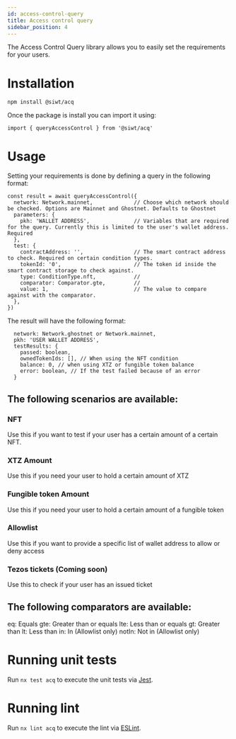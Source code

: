 ```yaml
---
id: access-control-query
title: Access control query
sidebar_position: 4
---
```


The Access Control Query library allows you to easily set the requirements for your users.

# Installation

```
npm install @siwt/acq
```

Once the package is install you can import it using:

```
import { queryAccessControl } from '@siwt/acq'
```

# Usage

Setting your requirements is done by defining a query in the following format:

```
const result = await queryAccessControl({
  network: Network.mainnet,             // Choose which network should be checked. Options are Mainnet and Ghostnet. Defaults to Ghostnet
  parameters: {
    pkh: 'WALLET ADDRESS',              // Variables that are required for the query. Currently this is limited to the user's wallet address. Required
  },
  test: {
    contractAddress: '',                // The smart contract address to check. Required on certain condition types.
    tokenId: '0',                       // The token id inside the smart contract storage to check against.
    type: ConditionType.nft,            //
    comparator: Comparator.gte,         //
    value: 1,                           // The value to compare against with the comparator.
  },
})
```

The result will have the following format:

```
  network: Network.ghostnet or Network.mainnet,
  pkh: 'USER WALLET ADDRESS',
  testResults: {
    passed: boolean,
    ownedTokenIds: [], // When using the NFT condition
    balance: 0, // when using XTZ or fungible token balance
    error: boolean, // If the test failed because of an error
  }
```

## The following scenarios are available:

### NFT

Use this if you want to test if your user has a certain amount of a certain NFT.

### XTZ Amount

Use this if you need your user to hold a certain amount of XTZ

### Fungible token Amount

Use this if you need your user to hold a certain amount of a fungible token

### Allowlist

Use this if you want to provide a specific list of wallet address to allow or deny access

### Tezos tickets (Coming soon)

Use this to check if your user has an issued ticket

## The following comparators are available:

eq: Equals
gte: Greater than or equals
lte: Less than or equals
gt: Greater than
lt: Less than
in: In (Allowlist only)
notIn: Not in (Allowlist only)

# Running unit tests

Run `nx test acq` to execute the unit tests via [Jest](https://jestjs.io).

# Running lint

Run `nx lint acq` to execute the lint via [ESLint](https://eslint.org/).

